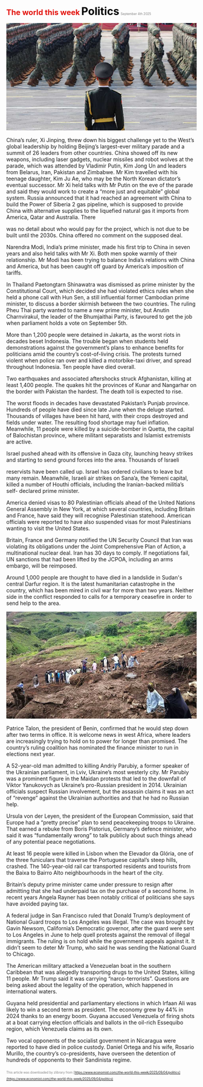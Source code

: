 <span style="color:#E3120B; font-size:14.9pt; font-weight:bold;">The world this week</span>
<span style="color:#000000; font-size:21.0pt; font-weight:bold;">Politics</span>
<span style="color:#808080; font-size:6.2pt;">September 4th 2025</span>

![](../images/001_Politics/p0007_img01.jpeg)

China’s ruler, Xi Jinping, threw down his biggest challenge yet to the West’s global leadership by holding Beijing’s largest-ever military parade and a summit of 26 leaders from other countries. China showed off its new weapons, including laser gadgets, nuclear missiles and robot wolves at the parade, which was attended by Vladimir Putin, Kim Jong Un and leaders from Belarus, Iran, Pakistan and Zimbabwe. Mr Kim travelled with his teenage daughter, Kim Ju Ae, who may be the North Korean dictator’s eventual successor. Mr Xi held talks with Mr Putin on the eve of the parade and said they would work to create a “more just and equitable” global system. Russia announced that it had reached an agreement with China to build the Power of Siberia 2 gas pipeline, which is supposed to provide China with alternative supplies to the liquefied natural gas it imports from America, Qatar and Australia. There

was no detail about who would pay for the project, which is not due to be built until the 2030s. China offered no comment on the supposed deal.

Narendra Modi, India’s prime minister, made his first trip to China in seven years and also held talks with Mr Xi. Both men spoke warmly of their relationship. Mr Modi has been trying to balance India’s relations with China and America, but has been caught off guard by America’s imposition of tariffs.

In Thailand Paetongtarn Shinawatra was dismissed as prime minister by the Constitutional Court, which decided she had violated ethics rules when she held a phone call with Hun Sen, a still influential former Cambodian prime minister, to discuss a border skirmish between the two countries. The ruling Pheu Thai party wanted to name a new prime minister, but Anutin Charnvirakul, the leader of the Bhumjaithai Party, is favoured to get the job when parliament holds a vote on September 5th.

More than 1,200 people were detained in Jakarta, as the worst riots in decades beset Indonesia. The trouble began when students held demonstrations against the government’s plans to enhance benefits for politicians amid the country’s cost-of-living crisis. The protests turned violent when police ran over and killed a motorbike-taxi driver, and spread throughout Indonesia. Ten people have died overall.

Two earthquakes and associated aftershocks struck Afghanistan, killing at least 1,400 people. The quakes hit the provinces of Kunar and Nangarhar on the border with Pakistan the hardest. The death toll is expected to rise.

The worst floods in decades have devastated Pakistan’s Punjab province. Hundreds of people have died since late June when the deluge started. Thousands of villages have been hit hard, with their crops destroyed and fields under water. The resulting food shortage may fuel inflation. Meanwhile, 11 people were killed by a suicide-bomber in Quetta, the capital of Balochistan province, where militant separatists and Islamist extremists are active.

Israel pushed ahead with its offensive in Gaza city, launching heavy strikes and starting to send ground forces into the area. Thousands of Israeli

reservists have been called up. Israel has ordered civilians to leave but many remain. Meanwhile, Israeli air strikes on Sana’a, the Yemeni capital, killed a number of Houthi officials, including the Iranian-backed militia’s self- declared prime minister.

America denied visas to 80 Palestinian officials ahead of the United Nations General Assembly in New York, at which several countries, including Britain and France, have said they will recognise Palestinian statehood. American officials were reported to have also suspended visas for most Palestinians wanting to visit the United States.

Britain, France and Germany notified the UN Security Council that Iran was violating its obligations under the Joint Comprehensive Plan of Action, a multinational nuclear deal. Iran has 30 days to comply. If negotiations fail, UN sanctions that had been lifted by the JCPOA, including an arms embargo, will be reimposed.

Around 1,000 people are thought to have died in a landslide in Sudan's central Darfur region. It is the latest humanitarian catastrophe in the country, which has been mired in civil war for more than two years. Neither side in the conflict responded to calls for a temporary ceasefire in order to send help to the area.

![](../images/001_Politics/p0009_img01.jpeg)

Patrice Talon, the president of Benin, confirmed that he would step down after two terms in office. It is welcome news in west Africa, where leaders are increasingly trying to hold on to power for longer than promised. The country’s ruling coalition has nominated the finance minister to run in elections next year.

A 52-year-old man admitted to killing Andriy Parubiy, a former speaker of the Ukrainian parliament, in Lviv, Ukraine’s most westerly city. Mr Parubiy was a prominent figure in the Maidan protests that led to the downfall of Viktor Yanukovych as Ukraine’s pro-Russian president in 2014. Ukrainian officials suspect Russian involvement, but the assassin claims it was an act of “revenge” against the Ukrainian authorities and that he had no Russian help.

Ursula von der Leyen, the president of the European Commission, said that Europe had a “pretty precise” plan to send peacekeeping troops to Ukraine. That earned a rebuke from Boris Pistorius, Germany’s defence minister, who said it was “fundamentally wrong” to talk publicly about such things ahead of any potential peace negotiations.

At least 16 people were killed in Lisbon when the Elevador da Glória, one of the three funiculars that traverse the Portuguese capital’s steep hills, crashed. The 140-year-old rail car transported residents and tourists from the Baixa to Bairro Alto neighbourhoods in the heart of the city.

Britain’s deputy prime minister came under pressure to resign after admitting that she had underpaid tax on the purchase of a second home. In recent years Angela Rayner has been notably critical of politicians she says have avoided paying tax.

A federal judge in San Francisco ruled that Donald Trump’s deployment of National Guard troops to Los Angeles was illegal. The case was brought by Gavin Newsom, California’s Democratic governor, after the guard were sent to Los Angeles in June to help quell protests against the removal of illegal immigrants. The ruling is on hold while the government appeals against it. It didn’t seem to deter Mr Trump, who said he was sending the National Guard to Chicago.

The American military attacked a Venezuelan boat in the southern Caribbean that was allegedly transporting drugs to the United States, killing 11 people. Mr Trump said it was carrying “narco-terrorists”. Questions are being asked about the legality of the operation, which happened in international waters.

Guyana held presidential and parliamentary elections in which Irfaan Ali was likely to win a second term as president. The economy grew by 44% in 2024 thanks to an energy boom. Guyana accused Venezuela of firing shots at a boat carrying election officials and ballots in the oil-rich Essequibo region, which Venezuela claims as its own.

Two vocal opponents of the socialist government in Nicaragua were reported to have died in police custody. Daniel Ortega and his wife, Rosario Murillo, the country’s co-presidents, have overseen the detention of hundreds of opponents to their Sandinista regime.

<span style="color:#808080; font-size:6.2pt;">This article was downloaded by zlibrary from [https://www.economist.com//the-world-this-week/2025/09/04/politics](https://www.economist.com//the-world-this-week/2025/09/04/politics)</span>